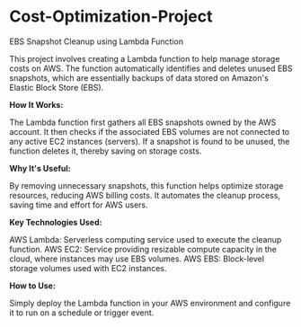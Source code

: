 # Cost-Optimization-Project
EBS Snapshot Cleanup using Lambda Function

This project involves creating a Lambda function to help manage storage costs on AWS. The function automatically identifies and deletes unused EBS snapshots, which are essentially backups of data stored on Amazon's Elastic Block Store (EBS).

**How It Works:**

The Lambda function first gathers all EBS snapshots owned by the AWS account.
It then checks if the associated EBS volumes are not connected to any active EC2 instances (servers).
If a snapshot is found to be unused, the function deletes it, thereby saving on storage costs.

**Why It's Useful:**

By removing unnecessary snapshots, this function helps optimize storage resources, reducing AWS billing costs.
It automates the cleanup process, saving time and effort for AWS users.

**Key Technologies Used:**

AWS Lambda: Serverless computing service used to execute the cleanup function.
AWS EC2: Service providing resizable compute capacity in the cloud, where instances may use EBS volumes.
AWS EBS: Block-level storage volumes used with EC2 instances.

**How to Use:**

Simply deploy the Lambda function in your AWS environment and configure it to run on a schedule or trigger event.
